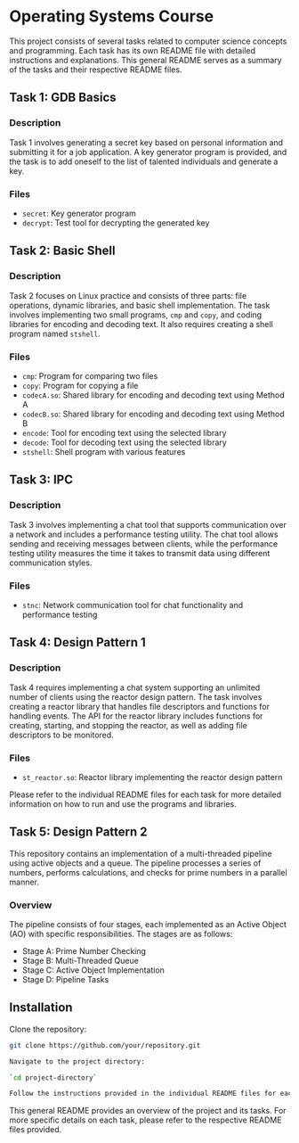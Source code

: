 # Operating Systems Course

This project consists of several tasks related to computer science concepts and programming. Each task has its own README file with detailed instructions and explanations. This general README serves as a summary of the tasks and their respective README files.

## Task 1: GDB Basics

### Description

Task 1 involves generating a secret key based on personal information and submitting it for a job application. A key generator program is provided, and the task is to add oneself to the list of talented individuals and generate a key.

### Files

- `secret`: Key generator program
- `decrypt`: Test tool for decrypting the generated key

## Task 2: Basic Shell

### Description

Task 2 focuses on Linux practice and consists of three parts: 
file operations, dynamic libraries, and basic shell implementation. The task involves implementing two small programs, `cmp` and `copy`, and coding libraries for encoding and decoding text. It also requires creating a shell program named `stshell`.

### Files

- `cmp`: Program for comparing two files
- `copy`: Program for copying a file
- `codecA.so`: Shared library for encoding and decoding text using Method A
- `codecB.so`: Shared library for encoding and decoding text using Method B
- `encode`: Tool for encoding text using the selected library
- `decode`: Tool for decoding text using the selected library
- `stshell`: Shell program with various features

## Task 3: IPC

### Description

Task 3 involves implementing a chat tool that supports communication over a network and includes a performance testing utility.
The chat tool allows sending and receiving messages between clients, while the performance testing utility measures the time it takes to transmit data using different communication styles.

### Files

- `stnc`: Network communication tool for chat functionality and performance testing

## Task 4: Design Pattern 1

### Description

Task 4 requires implementing a chat system supporting an unlimited number of clients using the reactor design pattern. 
The task involves creating a reactor library that handles file descriptors and functions for handling events. The API for the reactor
library includes functions for creating, starting, and stopping the reactor, as well as adding file descriptors to be monitored.

### Files

- `st_reactor.so`: Reactor library implementing the reactor design pattern

Please refer to the individual README files for each task for more detailed information on how to run and use the programs and libraries.

## Task 5: Design Pattern 2

This repository contains an implementation of a multi-threaded pipeline using active objects and a queue. The pipeline processes a series of numbers, performs calculations, and checks for prime numbers in a parallel manner.

### Overview
The pipeline consists of four stages, each implemented as an Active Object (AO) with specific responsibilities. The stages are as follows:

- Stage A: Prime Number Checking
- Stage B: Multi-Threaded Queue
- Stage C: Active Object Implementation
- Stage D: Pipeline Tasks

## Installation

Clone the repository:

```bash
git clone https://github.com/your/repository.git

Navigate to the project directory:

`cd project-directory`

Follow the instructions provided in the individual README files for each task to compile and run the programs and libraries.
```

This general README provides an overview of the project and its tasks. For more specific details on each task, please refer to the respective README files provided.




